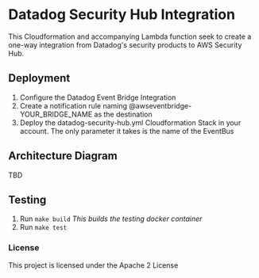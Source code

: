 # Datadog Security Hub Integration

This Cloudformation and accompanying Lambda function seek to create a one-way integration from Datadog's security products to AWS Security Hub.

## Deployment

1. Configure the Datadog Event Bridge Integration
2. Create a notification rule naming @awseventbridge-YOUR_BRIDGE_NAME as the destination
3. Deploy the datadog-security-hub.yml Cloudformation Stack in your account.  The only parameter it takes is the name of the EventBus

## Architecture Diagram

TBD

## Testing

1. Run `make build` _This builds the testing docker container_
2. Run `make test`


### License

This project is licensed under the Apache 2 License